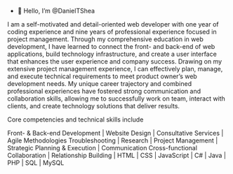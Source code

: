 - 👋 Hello, I’m @DanielTShea

I am a self-motivated and detail-oriented web developer with one year of coding experience and nine years of professional experience focused in project management. 
Through my comprehensive education in web development, I have learned to connect the front- and back-end of web applications, build technology infrastructure, 
and create a user interface that enhances the user experience and company success. Drawing on my extensive project management experience, I can effectively plan, 
manage, and execute technical requirements to meet product owner’s web development needs. My unique career trajectory and combined professional experiences 
have fostered strong communication and collaboration skills, allowing me to successfully work on team, interact with clients, and create technology solutions that deliver results. 

Core competencies and technical skills include

Front- & Back-end Development | Website Design | Consultative Services | Agile Methodologies
Troubleshooting | Research | Project Management | Strategic Planning & Execution | Communication
Cross-functional Collaboration | Relationship Building | HTML | CSS | JavaScript | C# | Java | PHP | SQL | MySQL

